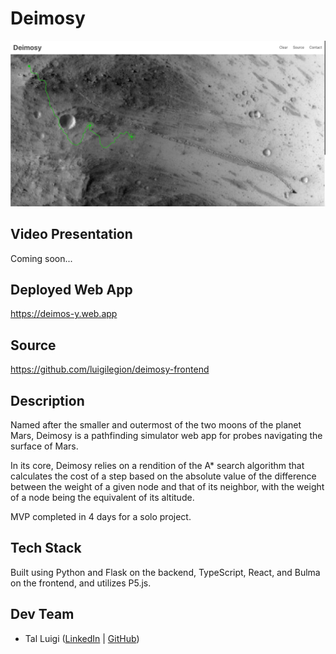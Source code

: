 # Deimosy

![Deimosy Screenshot](./static/screenshot.png)

## Video Presentation

Coming soon...

## Deployed Web App

https://deimos-y.web.app

## Source

https://github.com/luigilegion/deimosy-frontend

## Description

Named after the smaller and outermost of the two moons of the planet Mars, Deimosy is a pathfinding simulator web app for probes navigating the surface of Mars.

In its core, Deimosy relies on a rendition of the A\* search algorithm that calculates the cost of a step based on the absolute value of the difference between the weight of a given node and that of its neighbor, with the weight of a node being the equivalent of its altitude.

MVP completed in 4 days for a solo project.

## Tech Stack

Built using Python and Flask on the backend, TypeScript, React, and Bulma on the frontend, and utilizes P5.js.

## Dev Team

- Tal Luigi ([LinkedIn](https://www.linkedin.com/in/talluigi) | [GitHub](https://github.com/luigilegion))
